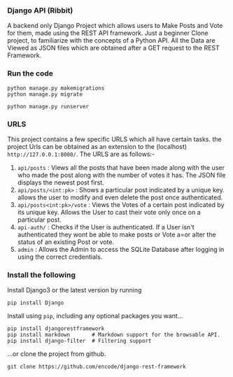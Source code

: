 ### Django API (Ribbit)

A backend only Django Project which allows users to Make Posts and Vote for them, made using the REST API framework.
Just a beginner Clone project, to familiarize with the concepts of a Python API. All the Data are Viewed as JSON files which are obtained after a GET request to the REST Framework.

### Run the code
``` 
python manage.py makemigrations
python manage.py migrate

python manage.py runserver
```
### URLS
 
This project contains a few specific URLS which all have certain tasks. the project Urls can be obtained as an extension to the (localhost) ```http://127.0.0.1:8000/```. The URLS are as follows:-
1) ```api/posts``` : Views all the posts that have been made along with the user who made the post along with the number of votes it has. The JSON file displays the newest post first.
2) ```api/posts/<int:pk>``` : Shows a particular post indicated by a unique key. allows the user to modify and even delete the post once authenticated.
3) ```api/posts<int:pk>/vote``` : Views the Votes of a certain post indicated by its unique key. Allows the User to cast their vote only once on a particular post.
4) ```api-auth/``` : Checks if the User is authenticated. If a User isn't authenticated they wont be able to make posts or Vote a=or alter the status of an existing Post or vote.
5) ```admin``` : Allows the Admin to access the SQLite Database after logging in using the correct credentials.

### Install the following

Install Django3 or the latest version by running 
```
pip install Django
```
Install using ```pip```, including any optional packages you want...

```
pip install djangorestframework
pip install markdown       # Markdown support for the browsable API.
pip install django-filter  # Filtering support
```
...or clone the project from github.

```
git clone https://github.com/encode/django-rest-framework
```
